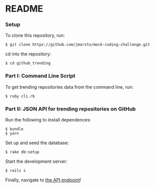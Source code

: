 # README
### Setup
To clone this repository, run:

`$ git clone https://github.com/jmarsto/mock-coding-challenge.git`

cd into the repository:

`$ cd github_trending`

### Part I: Command Line Script
To get trending repositories data from the command line, run:

`$ ruby cli.rb`

### Part II: JSON API for trending repositories on GitHub
Run the following to install dependences:

```no-highlight
$ bundle
$ yarn
```

Set up and seed the database:

`$ rake db:setup`

Start the development server:

`$ rails s`

Finally, navigate to [the API endpoint](http://localhost:3000/api/v1/repositories)!
